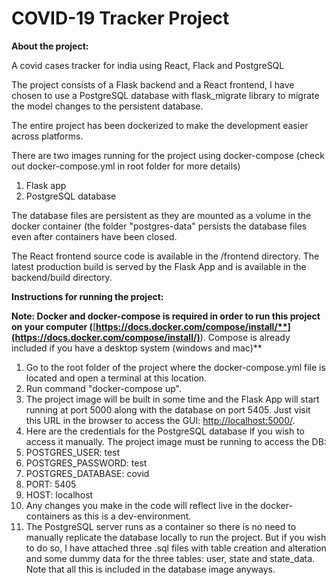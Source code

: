 # **COVID-19 Tracker Project**

**About the project:**

A covid cases tracker for india using React, Flack and PostgreSQL

The project consists of a Flask backend and a React frontend, I have chosen to use a PostgreSQL database with flask_migrate library to migrate the model changes to the persistent database.

The entire project has been dockerized to make the development easier across platforms.

There are two images running for the project using docker-compose (check out docker-compose.yml in root folder for more details)

1. Flask app
2. PostgreSQL database

The database files are persistent as they are mounted as a volume in the docker container (the folder &quot;postgres-data&quot; persists the database files even after containers have been closed.

The React frontend source code is available in the /frontend directory. The latest production build is served by the Flask App and is available in the backend/build directory.

**Instructions for running the project:**

**Note: Docker and docker-compose is required in order to run this project on your computer (**[**https://docs.docker.com/compose/install/**](https://docs.docker.com/compose/install/)**). Compose is already included if you have a desktop system (windows and mac)**

1. Go to the root folder of the project where the docker-compose.yml file is located and open a terminal at this location.
2. Run command &quot;docker-compose up&quot;.
3. The project image will be built in some time and the Flask App will start running at port 5000 along with the database on port 5405. Just visit this URL in the browser to access the GUI: [http://localhost:5000/](http://localhost:5000/).
4. Here are the credentials for the PostgreSQL database if you wish to access it manually. The project image must be running to access the DB:
5. POSTGRES_USER: test
6. POSTGRES_PASSWORD: test
7. POSTGRES_DATABASE: covid
8. PORT: 5405
9. HOST: localhost
10. Any changes you make in the code will reflect live in the docker-containers as this is a dev-environment.
11. The PostgreSQL server runs as a container so there is no need to manually replicate the database locally to run the project. But if you wish to do so, I have attached three .sql files with table creation and alteration and some dummy data for the three tables: user, state and state_data. Note that all this is included in the database image anyways.
